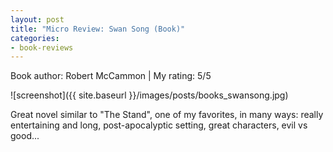 ```yaml
---
layout: post
title: "Micro Review: Swan Song (Book)"
categories:
- book-reviews
---
```


<p>Book author: Robert McCammon | My rating: 5/5</p>


![screenshot]({{ site.baseurl }}/images/posts/books_swansong.jpg)


<p>Great novel similar to "The Stand", one of my favorites, in many ways: really entertaining and long, post-apocalyptic setting, great characters, evil vs good... </p>




